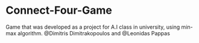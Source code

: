 # Connect-Four-Game
Game that was developed as a project for A.I class in university, using min-max algorithm.
@Dimitris Dimitrakopoulos and @Leonidas Pappas
